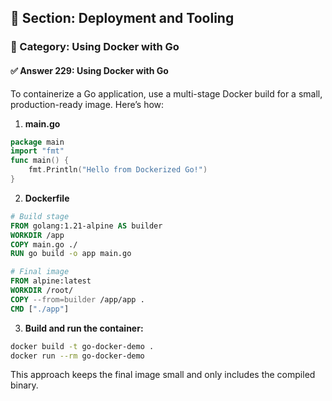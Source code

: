 ## 📘 Section: Deployment and Tooling  
### 🔹 Category: Using Docker with Go  
#### ✅ Answer 229: Using Docker with Go

To containerize a Go application, use a multi-stage Docker build for a small, production-ready image. Here’s how:

1. **main.go**
```go
package main
import "fmt"
func main() {
    fmt.Println("Hello from Dockerized Go!")
}
```

2. **Dockerfile**
```Dockerfile
# Build stage
FROM golang:1.21-alpine AS builder
WORKDIR /app
COPY main.go ./
RUN go build -o app main.go

# Final image
FROM alpine:latest
WORKDIR /root/
COPY --from=builder /app/app .
CMD ["./app"]
```

3. **Build and run the container:**
```sh
docker build -t go-docker-demo .
docker run --rm go-docker-demo
```

This approach keeps the final image small and only includes the compiled binary.
